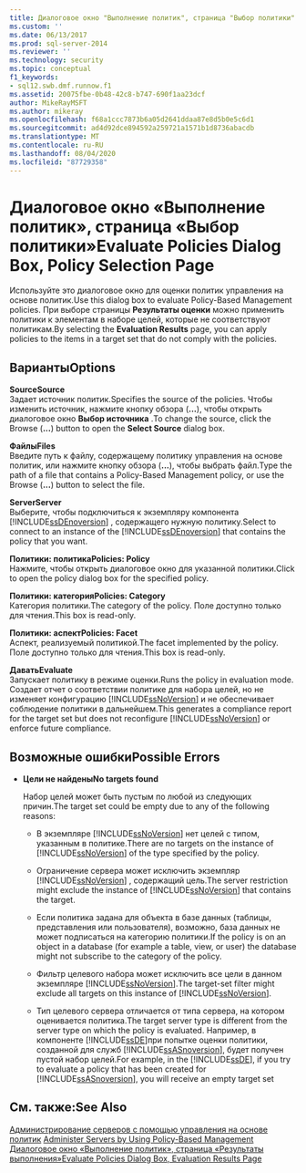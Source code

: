 ```yaml
---
title: Диалоговое окно "Выполнение политик", страница "Выбор политики" | Документация Майкрософт
ms.custom: ''
ms.date: 06/13/2017
ms.prod: sql-server-2014
ms.reviewer: ''
ms.technology: security
ms.topic: conceptual
f1_keywords:
- sql12.swb.dmf.runnow.f1
ms.assetid: 20075fbe-0b48-42c8-b747-690f1aa23dcf
author: MikeRayMSFT
ms.author: mikeray
ms.openlocfilehash: f68a1ccc7873b6a05d2641ddaa87e8d5b0e5c6d1
ms.sourcegitcommit: ad4d92dce894592a259721a1571b1d8736abacdb
ms.translationtype: MT
ms.contentlocale: ru-RU
ms.lasthandoff: 08/04/2020
ms.locfileid: "87729358"
---
```

# <a name="evaluate-policies-dialog-box-policy-selection-page"></a><span data-ttu-id="84b84-102">Диалоговое окно «Выполнение политик», страница «Выбор политики»</span><span class="sxs-lookup"><span data-stu-id="84b84-102">Evaluate Policies Dialog Box, Policy Selection Page</span></span>
  <span data-ttu-id="84b84-103">Используйте это диалоговое окно для оценки политик управления на основе политик.</span><span class="sxs-lookup"><span data-stu-id="84b84-103">Use this dialog box to evaluate Policy-Based Management policies.</span></span> <span data-ttu-id="84b84-104">При выборе страницы **Результаты оценки** можно применить политики к элементам в наборе целей, которые не соответствуют политикам.</span><span class="sxs-lookup"><span data-stu-id="84b84-104">By selecting the **Evaluation Results** page, you can apply policies to the items in a target set that do not comply with the policies.</span></span>  
  
## <a name="options"></a><span data-ttu-id="84b84-105">Варианты</span><span class="sxs-lookup"><span data-stu-id="84b84-105">Options</span></span>  
 <span data-ttu-id="84b84-106">**Source**</span><span class="sxs-lookup"><span data-stu-id="84b84-106">**Source**</span></span>  
 <span data-ttu-id="84b84-107">Задает источник политик.</span><span class="sxs-lookup"><span data-stu-id="84b84-107">Specifies the source of the policies.</span></span> <span data-ttu-id="84b84-108">Чтобы изменить источник, нажмите кнопку обзора (**...**), чтобы открыть диалоговое окно **Выбор источника** .</span><span class="sxs-lookup"><span data-stu-id="84b84-108">To change the source, click the Browse (**...**) button to open the **Select Source** dialog box.</span></span>  
  
 <span data-ttu-id="84b84-109">**Файлы**</span><span class="sxs-lookup"><span data-stu-id="84b84-109">**Files**</span></span>  
 <span data-ttu-id="84b84-110">Введите путь к файлу, содержащему политику управления на основе политик, или нажмите кнопку обзора (**...**), чтобы выбрать файл.</span><span class="sxs-lookup"><span data-stu-id="84b84-110">Type the path of a file that contains a Policy-Based Management policy, or use the Browse (**...**) button to select the file.</span></span>  
  
 <span data-ttu-id="84b84-111">**Server**</span><span class="sxs-lookup"><span data-stu-id="84b84-111">**Server**</span></span>  
 <span data-ttu-id="84b84-112">Выберите, чтобы подключиться к экземпляру компонента [!INCLUDE[ssDEnoversion](../../includes/ssdenoversion-md.md)] , содержащего нужную политику.</span><span class="sxs-lookup"><span data-stu-id="84b84-112">Select to connect to an instance of the [!INCLUDE[ssDEnoversion](../../includes/ssdenoversion-md.md)] that contains the policy that you want.</span></span>  
  
 <span data-ttu-id="84b84-113">**Политики: политика**</span><span class="sxs-lookup"><span data-stu-id="84b84-113">**Policies: Policy**</span></span>  
 <span data-ttu-id="84b84-114">Нажмите, чтобы открыть диалоговое окно для указанной политики.</span><span class="sxs-lookup"><span data-stu-id="84b84-114">Click to open the policy dialog box for the specified policy.</span></span>  
  
 <span data-ttu-id="84b84-115">**Политики: категория**</span><span class="sxs-lookup"><span data-stu-id="84b84-115">**Policies: Category**</span></span>  
 <span data-ttu-id="84b84-116">Категория политики.</span><span class="sxs-lookup"><span data-stu-id="84b84-116">The category of the policy.</span></span> <span data-ttu-id="84b84-117">Поле доступно только для чтения.</span><span class="sxs-lookup"><span data-stu-id="84b84-117">This box is read-only.</span></span>  
  
 <span data-ttu-id="84b84-118">**Политики: аспект**</span><span class="sxs-lookup"><span data-stu-id="84b84-118">**Policies: Facet**</span></span>  
 <span data-ttu-id="84b84-119">Аспект, реализуемый политикой.</span><span class="sxs-lookup"><span data-stu-id="84b84-119">The facet implemented by the policy.</span></span> <span data-ttu-id="84b84-120">Поле доступно только для чтения.</span><span class="sxs-lookup"><span data-stu-id="84b84-120">This box is read-only.</span></span>  
  
 <span data-ttu-id="84b84-121">**Давать**</span><span class="sxs-lookup"><span data-stu-id="84b84-121">**Evaluate**</span></span>  
 <span data-ttu-id="84b84-122">Запускает политику в режиме оценки.</span><span class="sxs-lookup"><span data-stu-id="84b84-122">Runs the policy in evaluation mode.</span></span> <span data-ttu-id="84b84-123">Создает отчет о соответствии политике для набора целей, но не изменяет конфигурацию [!INCLUDE[ssNoVersion](../../includes/ssnoversion-md.md)] и не обеспечивает соблюдение политики в дальнейшем.</span><span class="sxs-lookup"><span data-stu-id="84b84-123">This generates a compliance report for the target set but does not reconfigure [!INCLUDE[ssNoVersion](../../includes/ssnoversion-md.md)] or enforce future compliance.</span></span>  
  
## <a name="possible-errors"></a><span data-ttu-id="84b84-124">Возможные ошибки</span><span class="sxs-lookup"><span data-stu-id="84b84-124">Possible Errors</span></span>  
  
-   <span data-ttu-id="84b84-125">**Цели не найдены**</span><span class="sxs-lookup"><span data-stu-id="84b84-125">**No targets found**</span></span>  
  
     <span data-ttu-id="84b84-126">Набор целей может быть пустым по любой из следующих причин.</span><span class="sxs-lookup"><span data-stu-id="84b84-126">The target set could be empty due to any of the following reasons:</span></span>  
  
    -   <span data-ttu-id="84b84-127">В экземпляре [!INCLUDE[ssNoVersion](../../includes/ssnoversion-md.md)] нет целей с типом, указанным в политике.</span><span class="sxs-lookup"><span data-stu-id="84b84-127">There are no targets on the instance of [!INCLUDE[ssNoVersion](../../includes/ssnoversion-md.md)] of the type specified by the policy.</span></span>  
  
    -   <span data-ttu-id="84b84-128">Ограничение сервера может исключить экземпляр [!INCLUDE[ssNoVersion](../../includes/ssnoversion-md.md)] , содержащий цель.</span><span class="sxs-lookup"><span data-stu-id="84b84-128">The server restriction might exclude the instance of [!INCLUDE[ssNoVersion](../../includes/ssnoversion-md.md)] that contains the target.</span></span>  
  
    -   <span data-ttu-id="84b84-129">Если политика задана для объекта в базе данных (таблицы, представления или пользователя), возможно, база данных не может подписаться на категорию политики.</span><span class="sxs-lookup"><span data-stu-id="84b84-129">If the policy is on an object in a database (for example a table, view, or user) the database might not subscribe to the category of the policy.</span></span>  
  
    -   <span data-ttu-id="84b84-130">Фильтр целевого набора может исключить все цели в данном экземпляре [!INCLUDE[ssNoVersion](../../includes/ssnoversion-md.md)].</span><span class="sxs-lookup"><span data-stu-id="84b84-130">The target-set filter might exclude all targets on this instance of [!INCLUDE[ssNoVersion](../../includes/ssnoversion-md.md)].</span></span>  
  
    -   <span data-ttu-id="84b84-131">Тип целевого сервера отличается от типа сервера, на котором оценивается политика.</span><span class="sxs-lookup"><span data-stu-id="84b84-131">The target server type is different from the server type on which the policy is evaluated.</span></span> <span data-ttu-id="84b84-132">Например, в компоненте [!INCLUDE[ssDE](../../includes/ssde-md.md)]при попытке оценки политики, созданной для служб [!INCLUDE[ssASnoversion](../../includes/ssasnoversion-md.md)], будет получен пустой набор целей.</span><span class="sxs-lookup"><span data-stu-id="84b84-132">For example, in the [!INCLUDE[ssDE](../../includes/ssde-md.md)], if you try to evaluate a policy that has been created for [!INCLUDE[ssASnoversion](../../includes/ssasnoversion-md.md)], you will receive an empty target set</span></span>  
  
## <a name="see-also"></a><span data-ttu-id="84b84-133">См. также:</span><span class="sxs-lookup"><span data-stu-id="84b84-133">See Also</span></span>  
 <span data-ttu-id="84b84-134">[Администрирование серверов с помощью управления на основе политик](administer-servers-by-using-policy-based-management.md) </span><span class="sxs-lookup"><span data-stu-id="84b84-134">[Administer Servers by Using Policy-Based Management](administer-servers-by-using-policy-based-management.md) </span></span>  
 [<span data-ttu-id="84b84-135">Диалоговое окно «Выполнение политик», страница «Результаты выполнения»</span><span class="sxs-lookup"><span data-stu-id="84b84-135">Evaluate Policies Dialog Box, Evaluation Results Page</span></span>](evaluate-policies-dialog-box-evaluation-results-page.md)  
  
  
